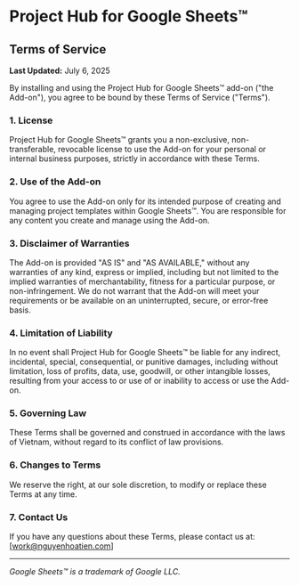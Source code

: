 # Project Hub for Google Sheets™

## Terms of Service

**Last Updated:** July 6, 2025

By installing and using the Project Hub for Google Sheets™ add-on ("the Add-on"), you agree to be bound by these Terms of Service ("Terms").

### 1. License

Project Hub for Google Sheets™ grants you a non-exclusive, non-transferable, revocable license to use the Add-on for your personal or internal business purposes, strictly in accordance with these Terms.

### 2. Use of the Add-on

You agree to use the Add-on only for its intended purpose of creating and managing project templates within Google Sheets™. You are responsible for any content you create and manage using the Add-on.

### 3. Disclaimer of Warranties

The Add-on is provided "AS IS" and "AS AVAILABLE," without any warranties of any kind, express or implied, including but not limited to the implied warranties of merchantability, fitness for a particular purpose, or non-infringement. We do not warrant that the Add-on will meet your requirements or be available on an uninterrupted, secure, or error-free basis.

### 4. Limitation of Liability

In no event shall Project Hub for Google Sheets™ be liable for any indirect, incidental, special, consequential, or punitive damages, including without limitation, loss of profits, data, use, goodwill, or other intangible losses, resulting from your access to or use of or inability to access or use the Add-on.

### 5. Governing Law

These Terms shall be governed and construed in accordance with the laws of Vietnam, without regard to its conflict of law provisions.

### 6. Changes to Terms

We reserve the right, at our sole discretion, to modify or replace these Terms at any time.

### 7. Contact Us

If you have any questions about these Terms, please contact us at: [work@nguyenhoatien.com]

---
*Google Sheets™ is a trademark of Google LLC.*
